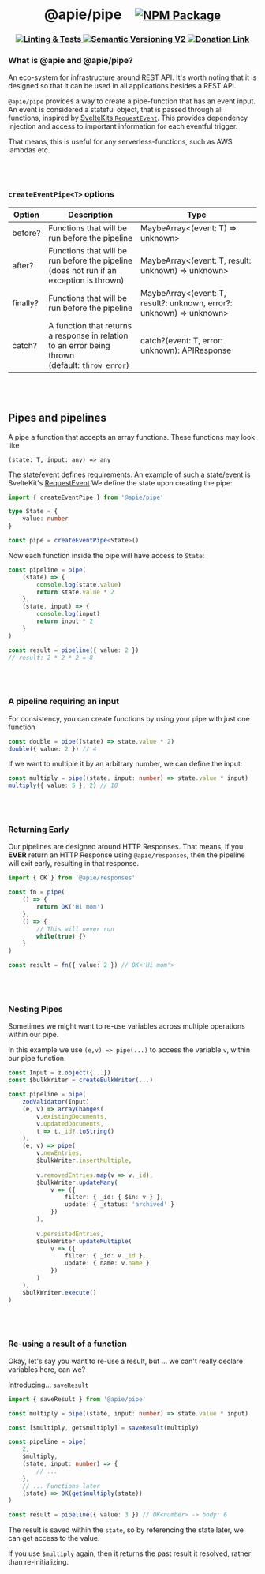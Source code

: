 <h1 align='center' vertical-align='baseline' >
@apie/pipe
<small>
<img src="data:image/png;base64,iVBORw0KGgoAAAANSUhEUgAAAA8AAAAPCAQAAACR313BAAAAEUlEQVR42mNkwAsYR6WHmDQAEFkAEMvRoosAAAAASUVORK5CYII=" />
<a href='https://www.npmjs.com/package/@apie/pipe' vertical-align='bottom' >
	<img src='https://img.shields.io/npm/v/%40apie%2Fpipe?style=for-the-badge&logo=npm&label=%20' alt='NPM Package'/>
</a>
</small>
</h1>
<h3 align="center">

<a href='https://github.com/refzlund/apie-monorepo/actions/workflows/main.yml/badge.svg'>
	<img src='https://github.com/refzlund/apie-monorepo/actions/workflows/main.yml/badge.svg' alt='Linting & Tests'/>
</a>

<a href='https://semver.org'>
	<img src='https://img.shields.io/badge/Semantic_Versioning-v2-orange' alt='Semantic Versioning V2'/>
</a>

<a href='https://www.paypal.com/paypalme/refzlund'>
	<img src='https://img.shields.io/badge/Donate-%40Refzlund-green?logo=paypal' alt='Donation Link'/>
</a>

<br/>

</h3>

### What is @apie and @apie/pipe?

An eco-system for infrastructure around REST API. It's worth noting that it is designed so that it can be used in all applications besides a REST API.

`@apie/pipe` provides a way to create a pipe-function that has an event input. An event is considered a stateful object, that is passed through all functions, inspired by [SvelteKits `RequestEvent`](https://kit.svelte.dev/docs/types#public-types-requestevent). This provides dependency injection and access to important information for each eventful trigger.

That means, this is useful for any serverless-functions, such as AWS lambdas etc.

<br/>
<br/>

### `createEventPipe<T>` options
| Option | Description | Type |
| ---- | ---- | ---- |
| before? | Functions that will be run before the pipeline | MaybeArray<(event: T) => unknown> |
| after? | Functions that will be run before the pipeline<br>(does not run if an exception is thrown) | MaybeArray<(event: T, result: unknown) => unknown> |
| finally? | Functions that will be run before the pipeline | MaybeArray<(event: T, result?: unknown, error?: unknown) => unknown> |
| catch? | A function that returns a response in relation to an error being thrown<br>(default: `throw error`) | catch?(event: T, error: unknown): APIResponse |

<br/>
<br/>


## Pipes and pipelines

A pipe a function that accepts an array functions. These functions may look like

`(state: T, input: any) => any`

The state/event defines requirements. An example of such a state/event is SvelteKit's [RequestEvent](https://kit.svelte.dev/docs/types#public-types-requestevent)
We define the state upon creating the pipe:

```ts
import { createEventPipe } from '@apie/pipe'

type State = {
	value: number
}

const pipe = createEventPipe<State>()
```

Now each function inside the pipe will have access to `State`:

```ts
const pipeline = pipe(
	(state) => {
		console.log(state.value)
		return state.value * 2
	},
	(state, input) => {
		console.log(input)
		return input * 2
	}
)

const result = pipeline({ value: 2 })
// result: 2 * 2 * 2 = 8
```


<br/>
<br/>


### A pipeline requiring an input

For consistency, you can create functions by using your pipe with just one function

```ts
const double = pipe((state) => state.value * 2)
double({ value: 2 }) // 4
```

If we want to multiple it by an arbitrary number, we can define the input:

```ts
const multiply = pipe((state, input: number) => state.value * input)
multiply({ value: 5 }, 2) // 10
```

<br/>
<br/>

### Returning Early

Our pipelines are designed around HTTP Responses. That means, if you **EVER** return an HTTP Response using `@apie/responses`, then the pipeline will exit early, resulting in that response.

```ts
import { OK } from '@apie/responses'

const fn = pipe(
	() => {
		return OK('Hi mom')
	},
	() => {
		// This will never run
		while(true) {}
	}
)

const result = fn({ value: 2 }) // OK<'Hi mom'>
```

<br/>
<br/>

### Nesting Pipes

Sometimes we might want to re-use variables across multiple operations within our pipe.

In this example we use `(e,v) => pipe(...)` to access the variable `v`, within our pipe function.

```ts
const Input = z.object({...})
const $bulkWriter = createBulkWriter(...)

const pipeline = pipe( 
	zodValidator(Input), 
	(e, v) => arrayChanges(
		v.existingDocuments, 
		v.updatedDocuments, 
		t => t._id?.toString()
	),
	(e, v) => pipe(
		v.newEntries,
		$bulkWriter.insertMultiple,
		
		v.removedEntries.map(v => v._id),
		$bulkWriter.updateMany(
			v => ({ 
				filter: { _id: { $in: v } }, 
				update: { _status: 'archived' } 
			})
		),
		
		v.persistedEntries,
		$bulkWriter.updateMultiple(
			v => ({ 
				filter: { _id: v._id }, 
				update: { name: v.name } 
			})
		)
	),
	$bulkWriter.execute()
)

```

<br/>
<br/>

### Re-using a result of a function

Okay, let's say you want to re-use a result, but … we can't really declare variables here, can we?

Introducing… `saveResult`

```ts
import { saveResult } from '@apie/pipe'

const multiply = pipe((state, input: number) => state.value * input)

const [$multiply, get$multiply] = saveResult(multiply)

const pipeline = pipe(
	2,
	$multiply,
	(state, input: number) => {
		// ...
	},
	// ... Functions later
	(state) => OK(get$multiply(state))
)

const result = pipeline({ value: 3 }) // OK<number> -> body: 6

```

The result is saved within the `state`, so by referencing the state later, we can get access to the value.

If you use `$multiply` again, then it returns the past result it resolved, rather than re-initializing.